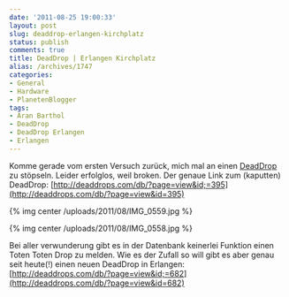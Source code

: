 ```yaml
---
date: '2011-08-25 19:00:33'
layout: post
slug: deaddrop-erlangen-kirchplatz
status: publish
comments: true
title: DeadDrop | Erlangen Kirchplatz
alias: /archives/1747
categories:
- General
- Hardware
- PlanetenBlogger
tags:
- Aran Barthol
- DeadDrop
- DeadDrop Erlangen
- Erlangen
---
```


Komme gerade vom ersten Versuch zurück, mich mal an einen [DeadDrop](http://deaddrops.com) zu stöpseln. Leider erfolglos, weil broken. Der genaue Link zum (kaputten) DeadDrop: [http://deaddrops.com/db/?page=view&id;=395](http://deaddrops.com/db/?page=view&id=395)

{% img center /uploads/2011/08/IMG_0559.jpg %}

{% img center /uploads/2011/08/IMG_0558.jpg %}

Bei aller verwunderung gibt es in der Datenbank keinerlei Funktion einen Toten Toten Drop zu melden. Wie es der Zufall so will gibt es aber genau seit heute(!) einen neuen DeadDrop in Erlangen: [http://deaddrops.com/db/?page=view&id;=682](http://deaddrops.com/db/?page=view&id=682)
